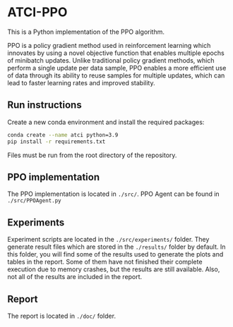 # ATCI-PPO


This is a Python implementation of the PPO algorithm.

PPO is a policy gradient method used in reinforcement learning which innovates by using a novel objective function that enables multiple epochs of minibatch
updates. Unlike traditional policy gradient methods, which perform a single update per data sample, PPO enables a more efficient use of data through its ability to reuse samples for multiple updates, which can lead to faster learning rates and improved stability.

## Run instructions

Create a new conda environment and install the required packages:

```bash
conda create --name atci python=3.9
pip install -r requirements.txt
```

Files must be run from the root directory of the repository. 

## PPO implementation

The PPO implementation is located in `./src/`.
PPO Agent can be found in `./src/PPOAgent.py`

## Experiments

Experiment scripts are located in the `./src/experiments/` folder. They generate result files which are stored in the `./results/` folder by default. 
In this folder, you will find some of the results used to generate the plots and tables in the report. Some of them have not finished their complete execution due to memory crashes, but the results are still available. Also, not all of the results are included in the report.

## Report

The report is located in `./doc/` folder.